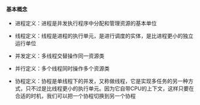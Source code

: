 #### 基本概念

- 进程定义：进程是并发执行程序中分配和管理资源的基本单位

- 线程定义：线程是进程的执行单元，是进行调度的实体，是比进程更小的独立运行单位

- 并发定义：多线程交替操作同一资源类

- 并行定义：多个线程同时操作多个资源类

- 协程定义：协程是单线程下的并发，又称做线程，它是实现多任务的另一种方式，只不过是比线程更小的执行单元。因为它自带CPU的上下文，这样只要在合适的时机，我们可以把一个协程切换到另一个协程

  



